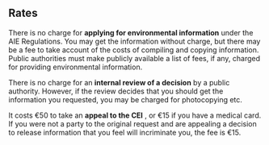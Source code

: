 ##  Rates

There is no charge for **applying for environmental information** under the
AIE Regulations. You may get the information without charge, but there may be
a fee to take account of the costs of compiling and copying information.
Public authorities must make publicly available a list of fees, if any,
charged for providing environmental information.

There is no charge for an **internal review of a decision** by a public
authority. However, if the review decides that you should get the information
you requested, you may be charged for photocopying etc.

It costs €50 to take an **appeal to the CEI** , or €15 if you have a medical
card. If you were not a party to the original request and are appealing a
decision to release information that you feel will incriminate you, the fee is
€15.

